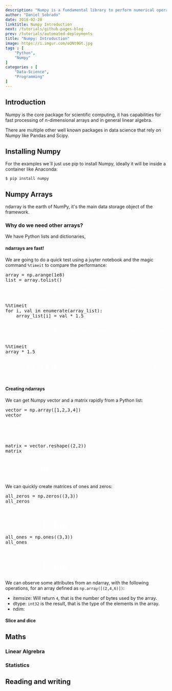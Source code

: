 ```yaml
---
description: "Numpy is a fundamental library to perform numerical operations in Python. This package is about multi-dimensional arrays and performance. It allows us to work in a more powerful and simplified way with matrix algebra, emphasizing matrix methods that are extensively used in statistics, mathematics and machine learning algorithms."
author: "Daniel Sobrado"
date: 2018-02-28
linktitle: Numpy Introduction
next: /tutorials/github-pages-blog
prev: /tutorials/automated-deployments
title: "Numpy: Introduction"
image: https://i.imgur.com/oQNt9Gt.jpg
tags : [
    "Python",
	"Numpy"
]
categories : [
    "Data-Science",
	"Programming"
]
---
```



## Introduction

Numpy is the core package for scientific computing, it has capabilities for fast processing of n-dimensional arrays and in general linear algebra.

There are multiple other well known packages in data science that rely on Numpy like Pandas and Scipy.

## Installing Numpy

For the examples we´ll just use pip to install Numpy, ideally it will be inside a container like Anaconda:

```
$ pip install numpy
```

## Numpy Arrays

ndarray is the earth of NumPy, it's the main data storage object of the framework.

### Why do we need other arrays?

We have Python lists and dictionaries, 

#### ndarrays are fast!

We are going to do a quick test using a juyter notebook and the magic command `%timeit` to compare the performance:

<pre class="prettyprint lang-py linenums">
array = np.arange(1e8)
list = array.tolist()
<span class="nocode" style="color:white">
Output: 17.2 s ± 785 ms per loop (mean ± std. dev. of 7 runs, 1 loop each)
</span>

%%timeit
for i, val in enumerate(array_list):
    array_list[i] = val * 1.5

<span class="nocode" style="color:white">
Output: 17.2 s ± 785 ms per loop (mean ± std. dev. of 7 runs, 1 loop each)
</span>

%%timeit
array * 1.5

<span class="nocode" style="color:white">
Output: 472 ms ± 43.1 ms per loop (mean ± std. dev. of 7 runs, 1 loop each)
</span>

</pre>

#### Creating ndarrays

We can get Numpy vector and a matrix rapidly from a Python list:

<pre class="prettyprint lang-py linenums">
vector = np.array([1,2,3,4])
vector
<span class="nocode" style="color:white">
Output:
$ array([1, 2, 3, 4])

</span>
matrix = vector.reshape((2,2))
matrix
<span class="nocode" style="color:white">
Output:
$ array([[1, 2],
         [3, 4]])
</span>
</pre>

We can quickly create matrices of ones and zeros: 

<pre class="prettyprint lang-py linenums">
all_zeros = np.zeros((3,3))
all_zeros
<span class="nocode" style="color:white">
Output:
$ array([[0., 0., 0.],
         [0., 0., 0.],
         [0., 0., 0.]])
</span>
all_ones = np.ones((3,3))
all_ones
<span class="nocode" style="color:white">
Output:
$ array([[1., 1., 1.],
         [1., 1., 1.],
         [1., 1., 1.]])
</span>
</pre>

We can observe some attributes from an ndarray, with the following operations, for an array defined as `np.array([(2,4,6)])`:

* itemsize: Will return `4`, that is the number of bytes used by the array. 
* dtype: `int32` is the result, that is the type of the elements in the array.
* ndim: 


#### Slice and dice

## Maths

### Linear Algrebra

### Statistics

## Reading and writing